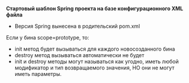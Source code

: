 **Стартовый шаблон Spring проекта на базе конфигурационного XML файла**
* Версия Spring вынесена в родительский pom.xml

Если у бина scope=prototype, то:
* init метод будет вызываться для каждого новосозданного бина
* destroy метод вызываться автоматически не будет
* init и destroy методы могут называться как угодно, иметь любой модификатор и тип возвращаемого значения, НО они не могут иметь параметры.
